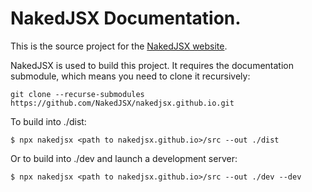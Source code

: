 # NakedJSX Documentation.

This is the source project for the [NakedJSX website](https://nakedjsx.org).

NakedJSX is used to build this project. It requires the documentation submodule, which means you need to clone it recursively:

`git clone --recurse-submodules https://github.com/NakedJSX/nakedjsx.github.io.git`

To build into ./dist:

`$ npx nakedjsx <path to nakedjsx.github.io>/src --out ./dist`

Or to build into ./dev and launch a development server:

`$ npx nakedjsx <path to nakedjsx.github.io>/src --out ./dev --dev`